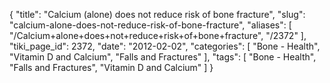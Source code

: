 {
    "title": "Calcium (alone) does not reduce risk of bone fracture",
    "slug": "calcium-alone-does-not-reduce-risk-of-bone-fracture",
    "aliases": [
        "/Calcium+alone+does+not+reduce+risk+of+bone+fracture",
        "/2372"
    ],
    "tiki_page_id": 2372,
    "date": "2012-02-02",
    "categories": [
        "Bone - Health",
        "Vitamin D and Calcium",
        "Falls and Fractures"
    ],
    "tags": [
        "Bone - Health",
        "Falls and Fractures",
        "Vitamin D and Calcium"
    ]
}